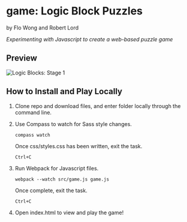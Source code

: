 # game: Logic Block Puzzles

by Flo Wong and Robert Lord

*Experimenting with Javascript to create a web-based puzzle game*

## Preview

![Logic Blocks: Stage 1](screenshots/stage-1.png?raw=true "Logic Blocks: Stage 1")

## How to Install and Play Locally

1. Clone repo and download files, and enter folder locally through the command line.

2. Use Compass to watch for Sass style changes.
    ```
    compass watch
    ```
    Once css/styles.css has been written, exit the task.
    ```
    Ctrl+C
    ```

3. Run Webpack for Javascript files.
    ```
    webpack --watch src/game.js game.js
    ```
    Once complete, exit the task.
    ```
    Ctrl+C
    ```

4. Open index.html to view and play the game!
